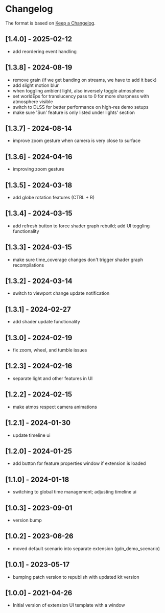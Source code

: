 # Changelog

The format is based on [Keep a Changelog](https://keepachangelog.com/en/1.0.0/).

## [1.4.0] - 2025-02-12
- add reordering event handling
## [1.3.8] - 2024-08-19
- remove grain (if we get banding on streams, we have to add it back)
- add slight motion blur
- when toggling ambient light, also inversely toggle atmosphere
- set worldEps for translucency pass to 0 for more sharpness with atmosphere visible
- switch to DLSS for better performance on high-res demo setups
- make sure 'Sun' feature is only listed under lights' section
## [1.3.7] - 2024-08-14
- improve zoom gesture when camera is very close to surface
## [1.3.6] - 2024-04-16
- improving zoom gesture
## [1.3.5] - 2024-03-18
- add globe rotation features (CTRL + R)
## [1.3.4] - 2024-03-15
- add refresh button to force shader graph rebuild; add UI toggling functionality
## [1.3.3] - 2024-03-15
- make sure time_coverage changes don't trigger shader graph recompilations
## [1.3.2] - 2024-03-14
- switch to viewport change update notification
## [1.3.1] - 2024-02-27
- add shader update functionality
## [1.3.0] - 2024-02-19
- fix zoom, wheel, and tumble issues
## [1.2.3] - 2024-02-16
- separate light and other features in UI
## [1.2.2] - 2024-02-15
- make atmos respect camera animations
## [1.2.1] - 2024-01-30
- update timeline ui
## [1.2.0] - 2024-01-25
- add button for feature properties window if extension is loaded
## [1.1.0] - 2024-01-18
- switching to global time management; adjusting timeline ui
## [1.0.3] - 2023-09-01
- version bump
## [1.0.2] - 2023-06-26
- moved default scenario into separate extension (gdn_demo_scenario)
## [1.0.1] - 2023-05-17
- bumping patch version to republish with updated kit version
## [1.0.0] - 2021-04-26
- Initial version of extension UI template with a window
